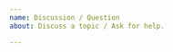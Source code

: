 ```yaml
---
name: Discussion / Question 
about: Discuss a topic / Ask for help.

---
```


<!---
INSTRUCTIONS: Our intent is to use github as an open forum to help community members connect.
If you are looking to do any of the following, you are in the right place! and Thank You!
  - Ask for help/documentation/clarification of Tripal Functionality and Site Building/Management
  - Discuss controlled vocabulary terms for your data
  - Ask for input on site/module design questions
  - State your intent to develop a specific extension module
  - Really any type of discussion or question -we want to hear from you!
--->